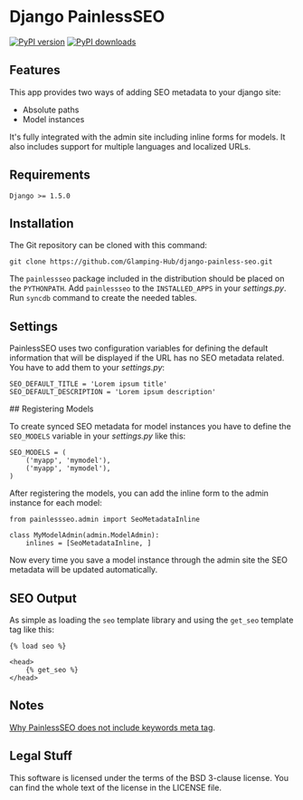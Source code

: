 # Django PainlessSEO

[![PyPI version](https://pypip.in/version/django-painless-seo/badge.svg?style=flat)](https://pypi.python.org/pypi/django-painless-seo)
[![PyPI downloads](https://pypip.in/download/django-painless-seo/badge.svg?style=flat)](https://pypi.python.org/pypi/django-painless-seo)

## Features

This app provides two ways of adding SEO metadata to your django site:

- Absolute paths
- Model instances

It's fully integrated with the admin site including inline forms for models.
It also includes support for multiple languages and localized URLs.

## Requirements

    Django >= 1.5.0

## Installation

The Git repository can be cloned with this command:

    git clone https://github.com/Glamping-Hub/django-painless-seo.git

The `painlessseo` package included in the distribution should be placed on the
`PYTHONPATH`. Add `painlessseo` to the `INSTALLED_APPS` in your *settings.py*.
Run `syncdb` command to create the needed tables.

## Settings

PainlessSEO uses two configuration variables for defining the default information
that will be displayed if the URL has no SEO metadata related. You have to add
them to your *settings.py*:

    SEO_DEFAULT_TITLE = 'Lorem ipsum title'
    SEO_DEFAULT_DESCRIPTION = 'Lorem ipsum description'

## Registering Models

To create synced SEO metadata for model instances you have to define the
`SEO_MODELS` variable in your *settings.py* like this:

    SEO_MODELS = (
        ('myapp', 'mymodel'),
        ('myapp', 'mymodel'),
    )

After registering the models, you can add the inline form to the admin instance
for each model:

    from painlessseo.admin import SeoMetadataInline

    class MyModelAdmin(admin.ModelAdmin):
        inlines = [SeoMetadataInline, ]

Now every time you save a model instance through the admin site the SEO
metadata will be updated automatically.

## SEO Output

As simple as loading the `seo` template library and using the `get_seo`
template tag like this:

    {% load seo %}

    <head>
        {% get_seo %}
    </head>

## Notes

[Why PainlessSEO does not include keywords meta tag](http://googlewebmastercentral.blogspot.in/2009/09/google-does-not-use-keywords-meta-tag.html).

## Legal Stuff

This software is licensed under the terms of the BSD 3-clause license. You can
find the whole text of the license in the LICENSE file.
